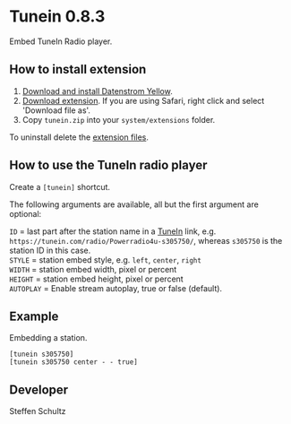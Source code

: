 Tunein 0.8.3
======================
Embed TuneIn Radio player. 

## How to install extension

1. [Download and install Datenstrom Yellow](https://github.com/datenstrom/yellow/).
2. [Download extension](https://github.com/schulle4u/yellow-extensions-schulle4u/raw/master/zip/tunein.zip). If you are using Safari, right click and select 'Download file as'.
3. Copy `tunein.zip` into your `system/extensions` folder.

To uninstall delete the [extension files](extension.ini).

## How to use the TuneIn radio player

Create a `[tunein]` shortcut.
 
The following arguments are available, all but the first argument are optional:

`ID` = last part after the station name in a [TuneIn](https://www.tunein.com/) link, e.g. `https://tunein.com/radio/Powerradio4u-s305750/`, whereas `s305750` is the station ID in this case.  
`STYLE` = station embed style, e.g. `left`, `center`, `right`  
`WIDTH` = station embed width, pixel or percent  
`HEIGHT` = station embed height, pixel or percent   
`AUTOPLAY` = Enable stream autoplay, true or false (default).  

## Example

Embedding a station. 

    [tunein s305750]
    [tunein s305750 center - - true]

## Developer

Steffen Schultz
